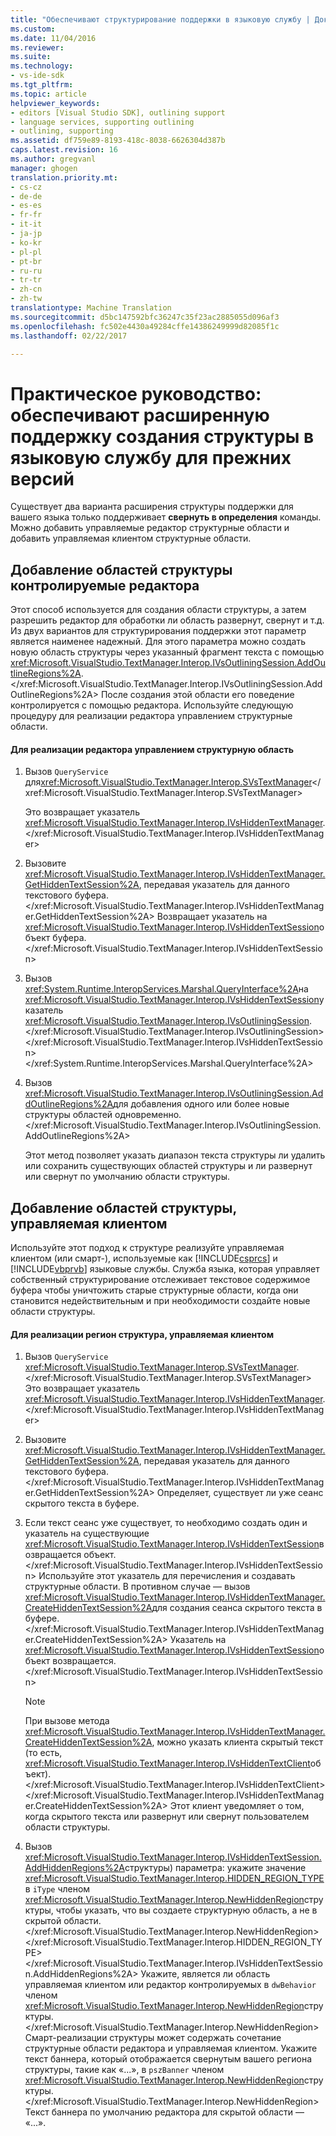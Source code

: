 ```yaml
---
title: "Обеспечивают структурирование поддержки в языковую службу | Документы Microsoft"
ms.custom: 
ms.date: 11/04/2016
ms.reviewer: 
ms.suite: 
ms.technology:
- vs-ide-sdk
ms.tgt_pltfrm: 
ms.topic: article
helpviewer_keywords:
- editors [Visual Studio SDK], outlining support
- language services, supporting outlining
- outlining, supporting
ms.assetid: df759e89-8193-418c-8038-6626304d387b
caps.latest.revision: 16
ms.author: gregvanl
manager: ghogen
translation.priority.mt:
- cs-cz
- de-de
- es-es
- fr-fr
- it-it
- ja-jp
- ko-kr
- pl-pl
- pt-br
- ru-ru
- tr-tr
- zh-cn
- zh-tw
translationtype: Machine Translation
ms.sourcegitcommit: d5bc147592bfc36247c35f23ac2885055d096af3
ms.openlocfilehash: fc502e4430a49284cffe14386249999d82085f1c
ms.lasthandoff: 02/22/2017

---
```

# <a name="how-to-provide-expanded-outlining-support-in-a-legacy-language-service"></a>Практическое руководство: обеспечивают расширенную поддержку создания структуры в языковую службу для прежних версий
Существует два варианта расширения структуры поддержки для вашего языка только поддерживает **свернуть в определения** команды. Можно добавить управляемые редактор структурные области и добавить управляемая клиентом структурные области.  
  
## <a name="adding-editor-controlled-outline-regions"></a>Добавление областей структуры контролируемые редактора  
 Этот способ используется для создания области структуры, а затем разрешить редактор для обработки ли область развернут, свернут и т.д. Из двух вариантов для структурирования поддержки этот параметр является наименее надежный. Для этого параметра можно создать новую область структуры через указанный фрагмент текста с помощью <xref:Microsoft.VisualStudio.TextManager.Interop.IVsOutliningSession.AddOutlineRegions%2A>.</xref:Microsoft.VisualStudio.TextManager.Interop.IVsOutliningSession.AddOutlineRegions%2A> После создания этой области его поведение контролируется с помощью редактора. Используйте следующую процедуру для реализации редактора управлением структурные области.  
  
#### <a name="to-implement-an-editor-controlled-outline-region"></a>Для реализации редактора управлением структурную область  
  
1.  Вызов `QueryService` для<xref:Microsoft.VisualStudio.TextManager.Interop.SVsTextManager></xref:Microsoft.VisualStudio.TextManager.Interop.SVsTextManager>  
  
     Это возвращает указатель <xref:Microsoft.VisualStudio.TextManager.Interop.IVsHiddenTextManager>.</xref:Microsoft.VisualStudio.TextManager.Interop.IVsHiddenTextManager>  
  
2.  Вызовите <xref:Microsoft.VisualStudio.TextManager.Interop.IVsHiddenTextManager.GetHiddenTextSession%2A>, передавая указатель для данного текстового буфера.</xref:Microsoft.VisualStudio.TextManager.Interop.IVsHiddenTextManager.GetHiddenTextSession%2A> Возвращает указатель на <xref:Microsoft.VisualStudio.TextManager.Interop.IVsHiddenTextSession>объект буфера.</xref:Microsoft.VisualStudio.TextManager.Interop.IVsHiddenTextSession>  
  
3.  Вызов <xref:System.Runtime.InteropServices.Marshal.QueryInterface%2A>на <xref:Microsoft.VisualStudio.TextManager.Interop.IVsHiddenTextSession>указатель <xref:Microsoft.VisualStudio.TextManager.Interop.IVsOutliningSession>.</xref:Microsoft.VisualStudio.TextManager.Interop.IVsOutliningSession> </xref:Microsoft.VisualStudio.TextManager.Interop.IVsHiddenTextSession> </xref:System.Runtime.InteropServices.Marshal.QueryInterface%2A>  
  
4.  Вызов <xref:Microsoft.VisualStudio.TextManager.Interop.IVsOutliningSession.AddOutlineRegions%2A>для добавления одного или более новые структуры областей одновременно.</xref:Microsoft.VisualStudio.TextManager.Interop.IVsOutliningSession.AddOutlineRegions%2A>  
  
     Этот метод позволяет указать диапазон текста структуры ли удалить или сохранить существующих областей структуры и ли развернут или свернут по умолчанию области структуры.  
  
## <a name="adding-client-controlled-outline-regions"></a>Добавление областей структуры, управляемая клиентом  
 Используйте этот подход к структуре реализуйте управляемая клиентом (или смарт-), используемые как [!INCLUDE[csprcs](../../data-tools/includes/csprcs_md.md)] и [!INCLUDE[vbprvb](../../code-quality/includes/vbprvb_md.md)] языковые службы. Служба языка, которая управляет собственный структурирование отслеживает текстовое содержимое буфера чтобы уничтожить старые структурные области, когда они становится недействительным и при необходимости создайте новые области структуры.  
  
#### <a name="to-implement-a-client-controlled-outline-region"></a>Для реализации регион структура, управляемая клиентом  
  
1.  Вызов `QueryService` <xref:Microsoft.VisualStudio.TextManager.Interop.SVsTextManager>.</xref:Microsoft.VisualStudio.TextManager.Interop.SVsTextManager> Это возвращает указатель <xref:Microsoft.VisualStudio.TextManager.Interop.IVsHiddenTextManager>.</xref:Microsoft.VisualStudio.TextManager.Interop.IVsHiddenTextManager>  
  
2.  Вызовите <xref:Microsoft.VisualStudio.TextManager.Interop.IVsHiddenTextManager.GetHiddenTextSession%2A>, передавая указатель для данного текстового буфера.</xref:Microsoft.VisualStudio.TextManager.Interop.IVsHiddenTextManager.GetHiddenTextSession%2A> Определяет, существует ли уже сеанс скрытого текста в буфере.  
  
3.  Если текст сеанс уже существует, то необходимо создать один и указатель на существующие <xref:Microsoft.VisualStudio.TextManager.Interop.IVsHiddenTextSession>возвращается объект.</xref:Microsoft.VisualStudio.TextManager.Interop.IVsHiddenTextSession> Используйте этот указатель для перечисления и создавать структурные области. В противном случае — вызов <xref:Microsoft.VisualStudio.TextManager.Interop.IVsHiddenTextManager.CreateHiddenTextSession%2A>для создания сеанса скрытого текста в буфере.</xref:Microsoft.VisualStudio.TextManager.Interop.IVsHiddenTextManager.CreateHiddenTextSession%2A> Указатель на <xref:Microsoft.VisualStudio.TextManager.Interop.IVsHiddenTextSession>объект возвращается.</xref:Microsoft.VisualStudio.TextManager.Interop.IVsHiddenTextSession>  
  
    > [!NOTE]
    >  При вызове метода <xref:Microsoft.VisualStudio.TextManager.Interop.IVsHiddenTextManager.CreateHiddenTextSession%2A>, можно указать клиента скрытый текст (то есть, <xref:Microsoft.VisualStudio.TextManager.Interop.IVsHiddenTextClient>объект).</xref:Microsoft.VisualStudio.TextManager.Interop.IVsHiddenTextClient> </xref:Microsoft.VisualStudio.TextManager.Interop.IVsHiddenTextManager.CreateHiddenTextSession%2A> Этот клиент уведомляет о том, когда скрытого текста или развернут или свернут пользователем области структуры.  
  
4.  Вызов <xref:Microsoft.VisualStudio.TextManager.Interop.IVsHiddenTextSession.AddHiddenRegions%2A>структуры) параметра: укажите значение <xref:Microsoft.VisualStudio.TextManager.Interop.HIDDEN_REGION_TYPE>в `iType` членом <xref:Microsoft.VisualStudio.TextManager.Interop.NewHiddenRegion>структуры, чтобы указать, что вы создаете структурную область, а не в скрытой области.</xref:Microsoft.VisualStudio.TextManager.Interop.NewHiddenRegion> </xref:Microsoft.VisualStudio.TextManager.Interop.HIDDEN_REGION_TYPE> </xref:Microsoft.VisualStudio.TextManager.Interop.IVsHiddenTextSession.AddHiddenRegions%2A> Укажите, является ли область управляемая клиентом или редактор контролируемых в `dwBehavior` членом <xref:Microsoft.VisualStudio.TextManager.Interop.NewHiddenRegion>структуры.</xref:Microsoft.VisualStudio.TextManager.Interop.NewHiddenRegion> Смарт-реализации структуры может содержать сочетание структурные области редактора и управляемая клиентом. Укажите текст баннера, который отображается свернутым вашего региона структуры, такие как «...», в `pszBanner` членом <xref:Microsoft.VisualStudio.TextManager.Interop.NewHiddenRegion>структуры.</xref:Microsoft.VisualStudio.TextManager.Interop.NewHiddenRegion> Текст баннера по умолчанию редактора для скрытой области — «...».
